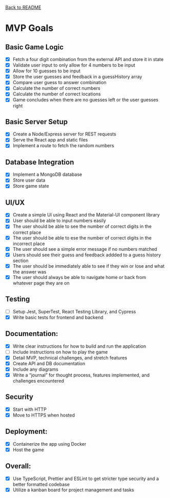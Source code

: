 [Back to README](/README.md)

# MVP Goals

## Basic Game Logic

- [x] Fetch a four digit combination from the external API and store it in state
- [x] Validate user input to only allow for 4 numbers to be input
- [x] Allow for 10 guesses to be input
- [x] Store the user guesses and feedback in a guessHistory array
- [x] Compare user guess to answer combination
- [x] Calculate the number of correct numbers
- [x] Calculate the number of correct locations
- [x] Game concludes when there are no guesses left or the user guesses right

## Basic Server Setup

- [x] Create a Node/Express server for REST requests
- [x] Serve the React app and static files
- [x] Implement a route to fetch the random numbers

## Database Integration

- [x] Implement a MongoDB database
- [x] Store user data
- [x] Store game state

## UI/UX

- [x] Create a simple UI using React and the Material-UI component library
- [x] User should be able to input numbers easily
- [x] The user should be able to see the number of correct digits in the correct place
- [x] The user should be able to ese the number of correct digits in the incorrect place
- [x] The user should see a simple error message if no numbers matched
- [x] Users should see their guess and feedback addded to a guess history section
- [x] The user should be immediately able to see if they win or lose and what the answer was
- [x] The user should always be able to navigate home or back from whatever page they are on

## Testing

- [ ] Setup Jest, SuperTest, React Testing Library, and Cypress
- [x] Write basic tests for frontend and backend

## Documentation:

- [x] Write clear instructions for how to build and run the application
- [ ] Include instructions on how to play the game
- [x] Detail MVP, technical challenges, and stretch features
- [x] Create API and DB documentation
- [x] Include any diagrams
- [x] Write a “journal” for thought process, features implemented, and challenges encountered

## Security

- [x] Start with HTTP
- [x] Move to HTTPS when hosted

## Deployment:

- [x] Containerize the app using Docker
- [x] Host the game

## Overall:

- [x] Use TypeScript, Prettier and ESLint to get stricter type security and a better formatted codebase
- [x] Utilize a kanban board for project management and tasks
